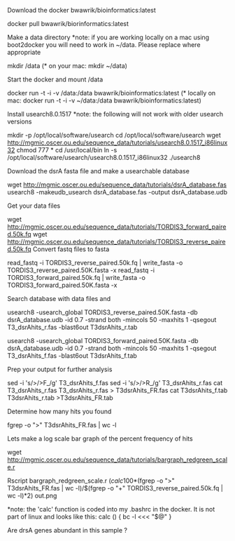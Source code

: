 Download the docker bwawrik/bioinformatics:latest

docker pull bwawrik/biorinformatics:latest

Make a data directory
*note: if you are working locally on a mac using boot2docker you will need to work in ~/data. Please replace where appropriate

mkdir /data
(* on  your mac: mkdir ~/data)

Start the docker and mount /data

docker run -t -i -v /data:/data bwawrik/bioinformatics:latest
(* locally on mac: docker run -t -i -v ~/data:/data bwawrik/bioinformatics:latest)


Install usearch8.0.1517
*note: the following will not work with older usearch versions

mkdir -p /opt/local/software/usearch
cd /opt/local/software/usearch
wget http://mgmic.oscer.ou.edu/sequence_data/tutorials/usearch8.0.1517_i86linux32 
chmod 777 *
cd /usr/local/bin
ln -s /opt/local/software/usearch/usearch8.0.1517_i86linux32 ./usearch8

Download the dsrA fasta file and make a usearchable database

wget http://mgmic.oscer.ou.edu/sequence_data/tutorials/dsrA_database.fas
usearch8 -makeudb_usearch dsrA_database.fas -output dsrA_database.udb

Get your data files

wget http://mgmic.oscer.ou.edu/sequence_data/tutorials/TORDIS3_forward_paired.50k.fq
wget http://mgmic.oscer.ou.edu/sequence_data/tutorials/TORDIS3_reverse_paired.50k.fq
Convert fastq files to fasta

read_fastq -i TORDIS3_reverse_paired.50k.fq | write_fasta -o TORDIS3_reverse_paired.50K.fasta -x
read_fastq -i TORDIS3_forward_paired.50k.fq | write_fasta -o TORDIS3_forward_paired.50K.fasta -x

Search database with data files and

usearch8 -usearch_global TORDIS3_reverse_paired.50K.fasta -db dsrA_database.udb -id 0.7 -strand both -mincols 50 -maxhits 1 -qsegout T3_dsrAhits_r.fas -blast6out T3dsrAhits_r.tab

usearch8 -usearch_global TORDIS3_forward_paired.50K.fasta -db dsrA_database.udb -id 0.7 -strand both -mincols 50 -maxhits 1 -qsegout T3_dsrAhits_f.fas -blast6out T3dsrAhits_f.tab

Prep your output for further analysis

sed -i 's/>/>F_/g' T3_dsrAhits_f.fas
sed -i 's/>/>R_/g' T3_dsrAhits_r.fas
cat T3_dsrAhits_r.fas T3_dsrAhits_r.fas > T3dsrAhits_FR.fas
cat T3dsrAhits_f.tab T3dsrAhits_r.tab >T3dsrAhits_FR.tab

Determine how many hits you found

fgrep -o ">" T3dsrAhits_FR.fas | wc -l

Lets make a log scale bar graph of the percent frequency of hits

wget http://mgmic.oscer.ou.edu/sequence_data/tutorials/bargraph_redgreen_scale.r

Rscript bargraph_redgreen_scale.r $(calc 100*$(fgrep -o ">" T3dsrAhits_FR.fas | wc -l)/$(fgrep -o "+" TORDIS3_reverse_paired.50k.fq | wc -l)*2) out.png

*note: the 'calc' function is coded into my .bashrc in the docker. It is not part of linux and looks like this:
calc () {
    bc -l <<< "$@"
}

Are drsA genes abundant in this sample ? 
